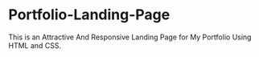 # Portfolio-Landing-Page
This is an Attractive And Responsive Landing Page for My Portfolio Using HTML and CSS.
